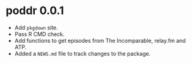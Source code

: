 # poddr 0.0.1

* Add `pkgdown` site.
* Pass R CMD check.
* Add functions to get episodes from The Incomparable, relay.fm and ATP.
* Added a `NEWS.md` file to track changes to the package.
